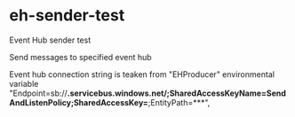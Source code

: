# eh-sender-test
Event Hub sender test

Send messages to specified event hub 

Event hub connection string is teaken from "EHProducer" environmental variable 
"Endpoint=sb://****.servicebus.windows.net/;SharedAccessKeyName=SendAndListenPolicy;SharedAccessKey=****;EntityPath=***",

